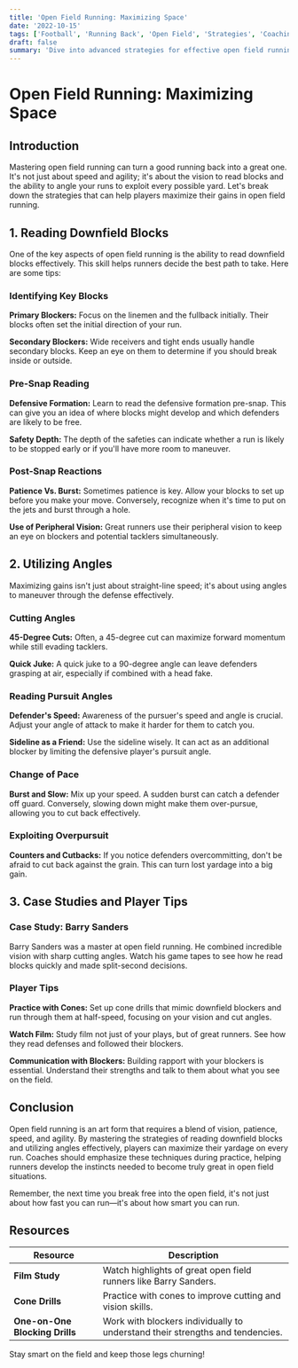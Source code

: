 ```yaml
---
title: 'Open Field Running: Maximizing Space'
date: '2022-10-15'
tags: ['Football', 'Running Back', 'Open Field', 'Strategies', 'Coaching Tips', 'Player Skills', 'Angle Running', 'Downfield Blocks', 'Gains']
draft: false
summary: 'Dive into advanced strategies for effective open field running, focusing on reading downfield blocks and utilizing angles to maximize yardage gains.'
---
```


# Open Field Running: Maximizing Space

## Introduction

Mastering open field running can turn a good running back into a great one. It's not just about speed and agility; it's about the vision to read blocks and the ability to angle your runs to exploit every possible yard. Let's break down the strategies that can help players maximize their gains in open field running.

## 1. Reading Downfield Blocks

One of the key aspects of open field running is the ability to read downfield blocks effectively. This skill helps runners decide the best path to take. Here are some tips:

### Identifying Key Blocks

**Primary Blockers:** Focus on the linemen and the fullback initially. Their blocks often set the initial direction of your run.

**Secondary Blockers:** Wide receivers and tight ends usually handle secondary blocks. Keep an eye on them to determine if you should break inside or outside.

### Pre-Snap Reading

**Defensive Formation:** Learn to read the defensive formation pre-snap. This can give you an idea of where blocks might develop and which defenders are likely to be free.

**Safety Depth:** The depth of the safeties can indicate whether a run is likely to be stopped early or if you'll have more room to maneuver.

### Post-Snap Reactions

**Patience Vs. Burst:** Sometimes patience is key. Allow your blocks to set up before you make your move. Conversely, recognize when it's time to put on the jets and burst through a hole.

**Use of Peripheral Vision:** Great runners use their peripheral vision to keep an eye on blockers and potential tacklers simultaneously.

## 2. Utilizing Angles

Maximizing gains isn't just about straight-line speed; it's about using angles to maneuver through the defense effectively.

### Cutting Angles

**45-Degree Cuts:** Often, a 45-degree cut can maximize forward momentum while still evading tacklers.

**Quick Juke:** A quick juke to a 90-degree angle can leave defenders grasping at air, especially if combined with a head fake.

### Reading Pursuit Angles

**Defender's Speed:** Awareness of the pursuer's speed and angle is crucial. Adjust your angle of attack to make it harder for them to catch you.

**Sideline as a Friend:** Use the sideline wisely. It can act as an additional blocker by limiting the defensive player's pursuit angle.

### Change of Pace

**Burst and Slow:** Mix up your speed. A sudden burst can catch a defender off guard. Conversely, slowing down might make them over-pursue, allowing you to cut back effectively.

### Exploiting Overpursuit

**Counters and Cutbacks:** If you notice defenders overcommitting, don't be afraid to cut back against the grain. This can turn lost yardage into a big gain.

## 3. Case Studies and Player Tips

### Case Study: Barry Sanders

Barry Sanders was a master at open field running. He combined incredible vision with sharp cutting angles. Watch his game tapes to see how he read blocks quickly and made split-second decisions.

### Player Tips

**Practice with Cones:** Set up cone drills that mimic downfield blockers and run through them at half-speed, focusing on your vision and cut angles.

**Watch Film:** Study film not just of your plays, but of great runners. See how they read defenses and followed their blockers.

**Communication with Blockers:** Building rapport with your blockers is essential. Understand their strengths and talk to them about what you see on the field.

## Conclusion

Open field running is an art form that requires a blend of vision, patience, speed, and agility. By mastering the strategies of reading downfield blocks and utilizing angles effectively, players can maximize their yardage on every run. Coaches should emphasize these techniques during practice, helping runners develop the instincts needed to become truly great in open field situations.

Remember, the next time you break free into the open field, it's not just about how fast you can run—it's about how smart you can run.

## Resources

| Resource | Description |
|----------|-------------|
| **Film Study** | Watch highlights of great open field runners like Barry Sanders. |
| **Cone Drills** | Practice with cones to improve cutting and vision skills. |
| **One-on-One Blocking Drills** | Work with blockers individually to understand their strengths and tendencies. |

Stay smart on the field and keep those legs churning!
```
